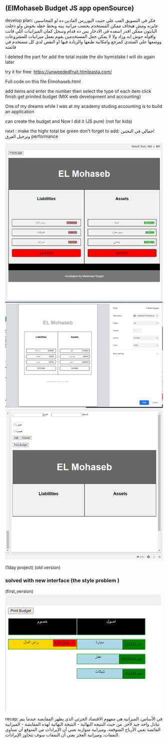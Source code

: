 ## (ElMohaseb Budget JS app openSource)
develop plan:
فكر في التسويق العب علي حتيت اليوزرس العادين ده لو المحاسبين عايزنه ومش هيخاف
ممكن المستخدم يحسب مزانية بيته ويحط خطه يحوش ولو دخلت البايثون ممكن اقدر
اسعده في الادخار بس ده قدام 
وسجل كمان الميزانيات اللي فاتت واقوله حوش ايه وزاد ولا لا 
يمكن جعل المستخدمين يقوم بعمل ميزانيات للمشروعات ووضعها علي المنتدي كمرجع
وامكانية طبعها والزيادة فيها او النقص
لدي كل مستخدم في قائمته


I deleted the part for add the total inside the div bymistake I will do again later 

try it for free: https://unweededfruit.htmlpasta.com/

Full code on this file Elmohaseb.html 

add items and enter the number then select the type of each item click finish get prinited budget
    (MIX web development and accounting)

One of my dreams while I was at my academy studing accounting is to build an application

can create the budget  and Now I did it (JS pure) (not for kids)





next :
make the highr total be green
don't forget to add: اجمالي في النحتين وترحيل الفرق
performance 

	
	

	
	


<img src="Elmohaseb1.PNG">
<img src="mohseb2.PNG">
<img src="el_mohaseb0.PNG">

(1day project) (old version)
### solved with new interface (the style problem )
(first_version)
<img src="myappp.PNG">








recap:
في الأساس، الميزانية هي مفهوم الاقتصاد الجزئي الذي يظهر المقايضة عندما يتم تبادل واحد جيد لآخر. من حيث النتيجة النهائية - النتيجة النهائية لهذه المقايضة - الميزانية الفائضة تعني الأرباح المتوقعة، وميزانية متوازنة تعني أن الإيرادات من المتوقع أن تساوي النفقات، وميزانية العجز يعني أن النفقات سوف تتجاوز الإيرادات.

